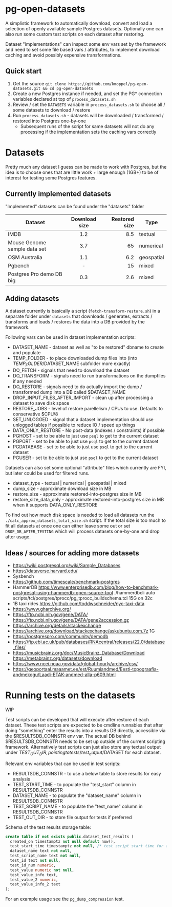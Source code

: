 # pg-open-datasets

A simplistic framework to automatically download, convert and load a selection of openly available sample Postgres datasets.
Optionally one can also run some custom test scripts on each dataset after restoring.

Dataset "implementations" can inspect some env vars set by the framework and need to set some file based vars / attributes,
to implement download caching and avoid possibly expensive transformations.

## Quick start

1. Get the source `git clone https://github.com/kmoppel/pg-open-datasets.git && cd pg-open-datasets`
2. Create a new Postgres instance if needed, and set the PG* connection variables declared at top of `process_datasets.sh`
3. Review / set the `DATASETS` variable in `process_datasets.sh` to choose all / some datasets to download / restore
4. Run `process_datasets.sh` - datasets will be downloaded / transformed / restored into Postgres one-by-one
   * Subsequent runs of the script for same datasets will not do any processing if the implementation sets the caching vars correctly

# Datasets

Pretty much any dataset I guess can be made to work with Postgres, but the idea is to choose ones that are little work + 
large enough (1GB+) to be of interest for testing some Postgres features.
 
## Currently implemented datasets

"Implemented" datasets can be found under the "datasets" folder

| Dataset                      | Download size | Restored size | Type       |
|------------------------------|:-------------:|--------------:|------------|
| IMDB                         |      1.2      |           8.5 | textual    |
| Mouse Genome sample data set |      3.7      |            65 | numerical  |
| OSM Australia                |      1.1      |           6.2 | geospatial |
| Pgbench                      |       -       |            15 | mixed      |
| Postgres Pro demo DB big      |      0.3      |           2.6 | mixed      |

## Adding datasets

A dataset currently is basically a script (`fetch-transform-restore.sh`) in a separate folder under `datasets` that
downloads / generates, extracts / transforms and loads / restores the data into a DB provided by the framework.

Following vars can be used in dataset implementation scripts:

  * DATASET_NAME - dataset as well as "to be restored" dbname to create and populate
  * TEMP_FOLDER - to place downloaded dump files into (into $TEMP_FOLDER/$DATASET_NAME subfolder more exactly)
  * DO_FETCH - signals that need to download the dataset
  * DO_TRANSFORM - signals need to run transformations on the dumpfiles if any needed  
  * DO_RESTORE - signals need to do actually import the dump / transformed dump into a DB called $DATASET_NAME 
  * DROP_INPUT_FILES_AFTER_IMPORT - clean up after processing a dataset to save disk space 
  * RESTORE_JOBS - level of restore parellelism / CPUs to use. Defaults to conservative $CPU/8 
  * SET_UNLOGGED - signal that a dataset implementation should use unlogged tables if possible to reduce IO / speed up things 
  * DATA_ONLY_RESTORE - No post-data (indexes / constraints) if possible 
  * PGHOST - set to be able to just use `psql` to get to the current dataset 
  * PGPORT - set to be able to just use `psql` to get to the current dataset
  * PGDATABASE - set to be able to just use `psql` to get to the current dataset
  * PGUSER - set to be able to just use `psql` to get to the current dataset

Datasets can also set some optional "attribute" files which currently are FYI, but later could be used for filtered runs.

* dataset_type - textual | numerical | geospatial | mixed  
* dump_size - approximate download size in MB
* restore_size - approximate restored-into-postgres size in MB
* restore_size_data_only - approximate restored-into-postgres size in MB when it supports DATA_ONLY_RESTORE

To find out how much disk space is needed to load all datasets run the `./calc_approx_datasets_total_size.sh` script.
If the total size is too much to fit all datasets at once one can either leave some out or set `DROP_DB_AFTER_TESTING`
which will process datasets one-by-one and drop after usage.

## Ideas / sources for adding more datasets

* https://wiki.postgresql.org/wiki/Sample_Databases
* https://dataverse.harvard.edu/
* Sysbench
* https://github.com/timescale/benchmark-postgres
* HammerDB https://www.enterprisedb.com/blog/how-to-benchmark-postgresql-using-hammerdb-open-source-tool
  ./hammerdbcli auto scripts/tcl/postgres/tprocc/pg_tprocc_buildschema.tcl 15G on 32c
* 1B taxi rides https://github.com/toddwschneider/nyc-taxi-data
* https://www.gharchive.org/
* https://ftp.ncbi.nih.gov/gene/DATA/
  https://ftp.ncbi.nih.gov/gene/DATA/gene2accession.gz
* https://archive.org/details/stackexchange
* https://archive.org/download/stackexchange/askubuntu.com.7z 1G
* https://postgrespro.com/community/demodb
* https://ftp.ebi.ac.uk/pub/databases/RNAcentral/releases/22.0/database_files/
* https://musicbrainz.org/doc/MusicBrainz_Database/Download
  https://metabrainz.org/datasets/download
* https://www.ncei.noaa.gov/data/global-hourly/archive/csv/
* https://geoportaal.maaamet.ee/est/Ruumiandmed/Eesti-topograafia-andmekogu/Laadi-ETAK-andmed-alla-p609.html


# Running tests on the datasets

WIP

Test scripts can be developed that will execute after restore of each dataset.
These test scripts are expected to be cmdline runnables that after doing "something" enter the results into a results DB
directly, accessible via the $RESULTSDB_CONNSTR env var. The actual DB behind $RESULTSDB_CONNSTR needs to be set up outside of
the current scripting framework. Alternatively test scripts can just also store any textual output under $TEST_OUT_DIR,
pointing to tests/test_output/$DATASET for each dataset.

Relevant env variables that can be used in test scripts:

  * RESULTSDB_CONNSTR - to use a below table to store results for easy analysis
  * TEST_START_TIME - to populate the "test_start" column in RESULTSDB_CONNSTR
  * DATASET_NAME - to populate the "dataset_name" column in RESULTSDB_CONNSTR
  * TEST_SCRIPT_NAME - to populate the "test_name" column in RESULTSDB_CONNSTR
  * TEST_OUT_DIR - to store file output for tests if preferred

Schema of the test results storage table:

```sql
create table if not exists public.dataset_test_results (
  created_on timestamptz not null default now(),
  test_start_time timestamptz not null, /* test script start time for a dataset */
  dataset_name text not null,
  test_script_name text not null,
  test_id text not null,
  test_id_num numeric,
  test_value numeric not null,
  test_value_info text,
  test_value_2 numeric,
  test_value_info_2 text
);
```

For an example usage see the `pg_dump_compression` test.

